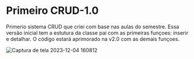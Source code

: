 # Primeiro CRUD-1.0
 Primerio sistema CRUD que criei com base nas aulas do semestre. Essa versão inicial tem a estutura 
 da classe pai com as primeiras funçoes: inserir e detalhar.
 O código estará aprimorado na v2.0 com as demais funçoes.
 
![Captura de tela 2023-12-04 160812](https://github.com/Israeladctecnologia/Primeiro-CRUD-1.0/assets/116608942/db916f33-a7d5-4a6e-b2fe-6a6b7a7db1a7)
